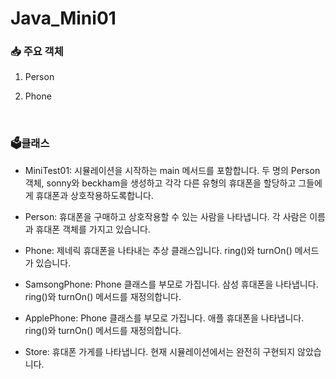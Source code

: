 # Java_Mini01

### 📥 주요 객체
1. Person
2. Phone

   <br/>

### 🗳️클래스
- MiniTest01: 시뮬레이션을 시작하는 main 메서드를 포함합니다. 두 명의 Person 객체, sonny와 beckham을 생성하고 각각 다른 유형의 휴대폰을 할당하고 그들에게 휴대폰과 상호작용하도록합니다.

- Person: 휴대폰을 구매하고 상호작용할 수 있는 사람을 나타냅니다. 각 사람은 이름과 휴대폰 객체를 가지고 있습니다.

- Phone: 제네릭 휴대폰을 나타내는 추상 클래스입니다. ring()와 turnOn() 메서드가 있습니다.

- SamsongPhone: Phone 클래스를 부모로 가집니다. 삼성 휴대폰을 나타냅니다. ring()와 turnOn() 메서드를 재정의합니다.

- ApplePhone: Phone 클래스를 부모로 가집니다. 애플 휴대폰을 나타냅니다. ring()와 turnOn() 메서드를 재정의합니다.

- Store: 휴대폰 가게를 나타냅니다. 현재 시뮬레이션에서는 완전히 구현되지 않았습니다.

  

